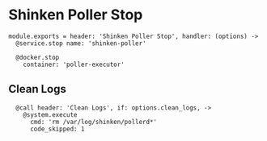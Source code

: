 
# Shinken Poller Stop

    module.exports = header: 'Shinken Poller Stop', handler: (options) ->
      @service.stop name: 'shinken-poller'
      
      @docker.stop
        container: 'poller-executor'

## Clean Logs

      @call header: 'Clean Logs', if: options.clean_logs, ->
        @system.execute
          cmd: 'rm /var/log/shinken/pollerd*'
          code_skipped: 1

